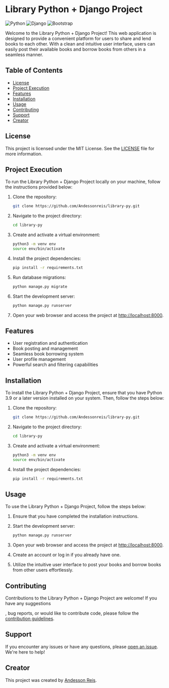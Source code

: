# Library Python + Django Project

![Python](https://img.shields.io/badge/Python-316192?style=for-the-badge&logo=python&logoColor=white)
![Django](https://img.shields.io/badge/Django-7952B3?style=for-the-badge&logo=django&logoColor=white)
![Bootstrap](https://img.shields.io/badge/Bootstrap-7952B3?style=for-the-badge&logo=bootstrap&logoColor=white)

Welcome to the Library Python + Django Project! This web application is designed to provide a convenient platform for users to share and lend books to each other. With a clean and intuitive user interface, users can easily post their available books and borrow books from others in a seamless manner.

## Table of Contents

- [License](#license)
- [Project Execution](#project-execution)
- [Features](#features)
- [Installation](#installation)
- [Usage](#usage)
- [Contributing](#contributing)
- [Support](#support)
- [Creator](#creator)

## License

This project is licensed under the MIT License. See the [LICENSE](LICENSE) file for more information.

## Project Execution

To run the Library Python + Django Project locally on your machine, follow the instructions provided below:

1. Clone the repository:

   ```bash
   git clone https://github.com/Andessonreis/library-py.git
   ```

2. Navigate to the project directory:

   ```bash
   cd library-py
   ```

3. Create and activate a virtual environment:

   ```bash
   python3 -m venv env
   source env/bin/activate
   ```

4. Install the project dependencies:

   ```bash
   pip install -r requirements.txt
   ```

5. Run database migrations:

   ```bash
   python manage.py migrate
   ```

6. Start the development server:

   ```bash
   python manage.py runserver
   ```

7. Open your web browser and access the project at [http://localhost:8000](http://localhost:8000).

## Features

- User registration and authentication
- Book posting and management
- Seamless book borrowing system
- User profile management
- Powerful search and filtering capabilities

## Installation

To install the Library Python + Django Project, ensure that you have Python 3.9 or a later version installed on your system. Then, follow the steps below:

1. Clone the repository:

   ```bash
   git clone https://github.com/Andessonreis/library-py.git
   ```

2. Navigate to the project directory:

   ```bash
   cd library-py
   ```

3. Create and activate a virtual environment:

   ```bash
   python3 -m venv env
   source env/bin/activate
   ```

4. Install the project dependencies:

   ```bash
   pip install -r requirements.txt
   ```

## Usage

To use the Library Python + Django Project, follow the steps below:

1. Ensure that you have completed the installation instructions.

2. Start the development server:

   ```bash
   python manage.py runserver
   ```

3. Open your web browser and access the project at [http://localhost:8000](http://localhost:8000).

4. Create an account or log in if you already have one.

5. Utilize the intuitive user interface to post your books and borrow books from other users effortlessly.

## Contributing

Contributions to the Library Python + Django Project are welcome! If you have any suggestions

, bug reports, or would like to contribute code, please follow the [contribution guidelines](CONTRIBUTING.md).

## Support

If you encounter any issues or have any questions, please [open an issue](https://github.com/Andessonreis/library-py/issues). We're here to help!

## Creator

This project was created by [Andesson Reis]().
